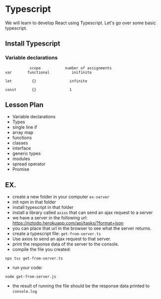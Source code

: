 # Typescript

We will learn to develop React using Typescript. 
Let's go over some basic typescript.

## Install Typescript

### Variable declarations

```
           scope           number of assignments
var       functional          inifinite

let         {}               infinite

const       {}               1
```

## Lesson Plan

- Variable declarations
- Types
- single line if
- array map
- functions
- classes
- interface
- generic types
- modules
- spread operator
- Promise

## EX.

- create a new folder in your computer `ex-server`
- init npm in that folder
- install typescript in that folder
- install a library called `axios` that can send an ajax request to a server
- we have a server in the following url: https://nztodo.herokuapp.com/api/tasks/?format=json
- you can place that url in the browser to see what the server returns.
- create a typescript file: `get-from-server.ts`
- Use axios to send an ajax request to that server.
- print the response data of the server to the console.
- compile the file you created:

```
npx tsc get-from-server.ts
```

- run your code:

```
node get-from-server.js
```

- the result of running the file should be the response data printed to `console.log`